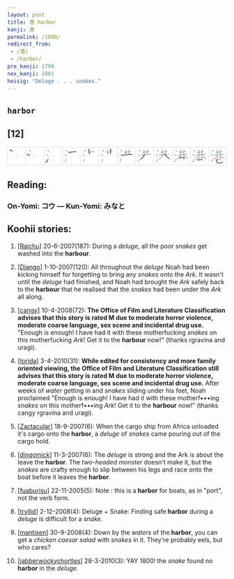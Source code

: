 ```yaml
---
layout: post
title: 港 harbor
kanji: 港
permalink: /1800/
redirect_from:
 - /港/
 - /harbor/
pre_kanji: 1799
nex_kanji: 1801
heisig: "Deluge . . . snakes."
---
```


## `harbor`

## [12]

<div class="stroke"><img src="../images/E6B8AF.png" /></div>

## Reading:

### On-Yomi: コウ &mdash; Kun-Yomi: みなと

## Koohii stories:

1) [<a href="http://kanji.koohii.com/profile/Raichu">Raichu</a>] 20-6-2007(187): During a <em>deluge</em>, all the poor <em>snakes</em> get washed into the <strong>harbour</strong>. 

2) [<a href="http://kanji.koohii.com/profile/Django">Django</a>] 1-10-2007(120): All throughout the <em>deluge</em> Noah had been kicking himself for forgetting to bring any <em>snakes</em> onto the <em>Ark</em>. It wasn&#039;t until the <em>deluge</em> had finished, and Noah had brought the <em>Ark</em> safely back to the <strong>harbour</strong> that he realised that the <em>snakes</em> had been under the <em>Ark</em> all along. 

3) [<a href="http://kanji.koohii.com/profile/cangy">cangy</a>] 10-4-2008(72): <strong>The Office of Film and Literature Classification advises that this story is rated M due to moderate horror violence, moderate coarse language, sex scene and incidental drug use.</strong> &quot;Enough is enough! I have had it with these motherfucking <em>snakes</em> on this motherfucking <em>Ark</em>! Get it to the <strong>harbour</strong> now!&quot; (thanks rgravina and uragi). 

4) [<a href="http://kanji.koohii.com/profile/torida">torida</a>] 3-4-2010(31): <strong>While edited for consistency and more family oriented viewing, the Office of Film and Literature Classification still advises that this story is rated M due to moderate horror violence, moderate coarse language, sex scene and incidental drug use.</strong> After weeks of <em>water</em> getting in and <em>snakes</em> sliding under his feet, Noah proclaimed &quot;Enough is enough! I have had it with these motherf•••ing <em>snakes</em> on this motherf•••ing <em>Ark</em>! Get it to the <strong>harbour</strong> now!&quot; (thanks cangy rgravina and uragi). 

5) [<a href="http://kanji.koohii.com/profile/Zactacular">Zactacular</a>] 18-9-2007(6): When the cargo ship from Africa unloaded it&#039;s cargo onto the<strong> harbor</strong>, a <em>deluge</em> of <em>snakes</em> came pouring out of the cargo hold. 

6) [<a href="http://kanji.koohii.com/profile/dingomick">dingomick</a>] 11-3-2007(6): The <em>deluge</em> is strong and the Ark is about the leave the <strong>harbor</strong>. The <em>two-headed monster</em> doesn&#039;t make it, but the <em>snakes</em> are crafty enough to slip between his legs and race onto the boat before it leaves the<strong> harbor</strong>. 

7) [<a href="http://kanji.koohii.com/profile/fuaburisu">fuaburisu</a>] 22-11-2005(5): Note : this is a<strong> harbor</strong> for boats, as in &quot;port&quot;, not the verb form. 

8) [<a href="http://kanji.koohii.com/profile/tryllid">tryllid</a>] 2-12-2008(4): Deluge + Snake: Finding safe<strong> harbor</strong> during a <em>deluge</em> is difficult for a <em>snake</em>. 

9) [<a href="http://kanji.koohii.com/profile/mantixen">mantixen</a>] 30-9-2008(4): Down by the <em>waters</em> of the<strong> harbor</strong>, you can get a <em>chicken caesar salad</em> with <em>snakes</em> in it. They&#039;re probably eels, but who cares? 

10) [<a href="http://kanji.koohii.com/profile/jabberwockychortles">jabberwockychortles</a>] 28-3-2010(3): YAY 1800! the <em>snake</em> found no<strong> harbor</strong> in the <em>deluge</em>. 
